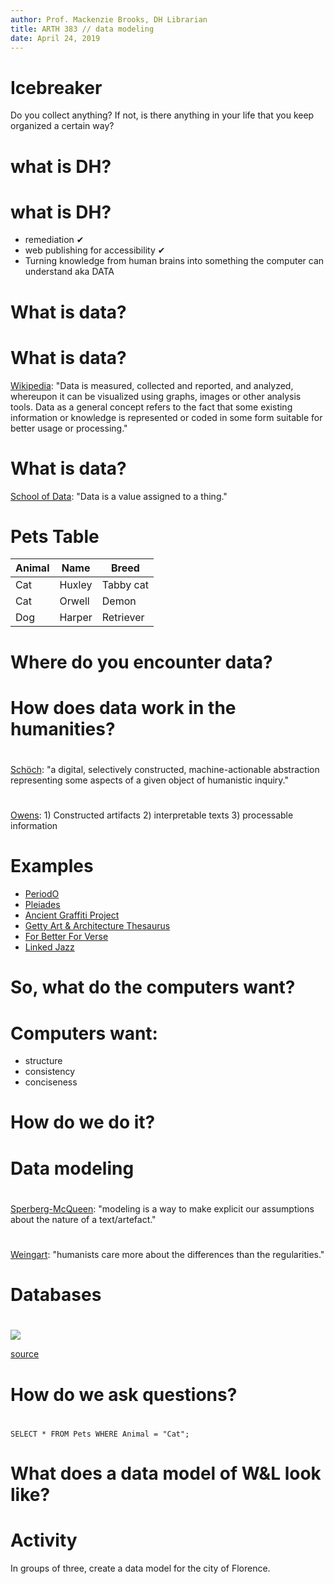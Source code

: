 ```yaml
---
author: Prof. Mackenzie Brooks, DH Librarian
title: ARTH 383 // data modeling
date: April 24, 2019
---
```


# Icebreaker
Do you collect anything? If not, is there anything in your life that you keep organized a certain way? 

# what is DH? 

# what is DH?
* remediation ✔
* web publishing for accessibility ✔
* Turning knowledge from human brains into something the computer can understand aka DATA

# What is data?

# What is data? 
[Wikipedia](https://en.wikipedia.org/wiki/Data): "Data is measured, collected and reported, and analyzed, whereupon it can be visualized using graphs, images or other analysis tools. Data as a general concept refers to the fact that some existing information or knowledge is represented or coded in some form suitable for better usage or processing."

# What is data?
[School of Data](https://schoolofdata.org/handbook/courses/what-is-data/): "Data is a value assigned to a thing."

# Pets Table
|Animal|Name|Breed|
|---|---|---|
|Cat|Huxley|Tabby cat|
|Cat|Orwell|Demon|
|Dog|Harper|Retriever|


# Where do you encounter data? 

# How does data work in the humanities? 

#
[Schöch](http://journalofdigitalhumanities.org/2-3/big-smart-clean-messy-data-in-the-humanities/): "a digital, selectively constructed, machine-actionable abstraction representing some aspects of a given object of humanistic inquiry."

# 
[Owens](http://journalofdigitalhumanities.org/1-1/defining-data-for-humanists-by-trevor-owens/): 1) Constructed artifacts 2) interpretable texts 3) processable information

# Examples
* [PeriodO](http://perio.do/en/)
* [Pleiades](https://pleiades.stoa.org/)
* [Ancient Graffiti Project](http://ancientgraffiti.org/)
* [Getty Art & Architecture Thesaurus](http://www.getty.edu/research/tools/vocabularies/aat/)
* [For Better For Verse](http://prosody.lib.virginia.edu/)
* [Linked Jazz](https://linkedjazz.org/network/)

# So, what do the computers want? 

# Computers want:
* structure 
* consistency 
* conciseness 

# How do we do it? 

# Data modeling

# 
[Sperberg-McQueen](https://juliaflanders.files.wordpress.com/2016/08/flanders_jannidis_data_modeling.pdf): "modeling is a way to make explicit our assumptions about the nature of a text/artefact."

#
[Weingart](http://www.scottbot.net/HIAL/?p=6279): "humanists care more about the differences than the regularities."

# Databases 

# 
<img src="http://www.sqlservertutorial.net/wp-content/uploads/SQL-Server-Sample-Database.png">

<a href="http://www.sqlservertutorial.net/sql-server-sample-database/">source</a>

# How do we ask questions? 

# 
```SELECT * FROM Pets WHERE Animal = "Cat";```


# What does a data model of W&L look like? 


# Activity 
In groups of three, create a data model for the city of Florence. 




